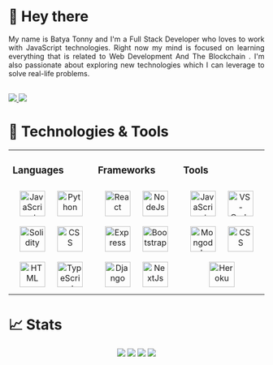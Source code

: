 # 👋 Hey there

<div align="justify">
  My name is Batya Tonny and I'm a Full Stack Developer who loves to work with JavaScript technologies. Right now my mind is focused on learning everything that is related to Web Development And The Blockchain . I'm also passionate about exploring new technologies which I can leverage to solve real-life problems.
</div>

<div>
  <br>
  <p>
  <a href="http://twitter.com/devbxtzz">
    <img src="https://img.shields.io/twitter/follow/devbxtzz?label=Twitter&logo=twitter&style=for-the-badge" />
  </a>
  <a href="https://www.linkedin.com/in/batya-tonny-108a92234/">
    <img src="https://img.shields.io/badge/LinkedIn-blue?label=LinkedIn&logo=LinkedIn&style=for-the-badge" />
  </a>
</p>
</div> 

# 🔧 Technologies & Tools

<table><tr><td valign="top" width="33%">

### Languages 
<div align="center">  
<img style="margin: 10px" Src="https://img.icons8.com/color/2x/javascript.png" alt="JavaScript" height="50" />
<img style="margin: 10px" src="https://img.icons8.com/color/2x/python.png" alt="Python" height="50" />
<img style="margin: 10px" Src="https://img.icons8.com/ios-filled/2x/solidity.png" alt="Solidity" height="50" />
<img style="margin: 10px" src="https://img.icons8.com/color/2x/css3.png" alt="CSS" height="50" />
<img style="margin: 10px" Src="https://img.icons8.com/color/2x/html-5.png" alt="HTML" height="50" />
<img style="margin: 10px" src="https://img.icons8.com/color/2x/typescript.png" alt="TypeScript" height="50" />
</div>

</td><td valign="top" width="33%">



### Frameworks 
<div align="center">   
<img style="margin: 10px" Src="https://img.icons8.com/color/2x/react-native.png" alt="React" height="50" />
<img style="margin: 10px" src="https://img.icons8.com/fluency/2x/node-js.png" alt="NodeJs" height="50" />  
<img style="margin: 10px" Src="https://img.icons8.com/color/2x/express.png" alt="Express" height="50" />
<img style="margin: 10px" src="https://img.icons8.com/color/2x/bootstrap.png" alt="Bootstrap" height="50" />
<img style="margin: 10px" Src="https://img.icons8.com/external-tal-revivo-shadow-tal-revivo/344/external-django-a-high-level-python-web-framework-that-encourages-rapid-development-logo-shadow-tal-revivo.png" alt="Django" height="50" />
<img style="margin: 10px" src="https://img.icons8.com/color/2x/nextjs.png" alt="NextJs" height="50" /> 

 
</div>

</td><td valign="top" width="33%">



### Tools  
<div align="center">  
<img style="margin: 10px" Src="https://img.icons8.com/color/2x/github.png" alt="JavaScript" height="50" />
<img style="margin: 10px" src="https://img.icons8.com/color/2x/visual-studio-code-2019.png" alt="VS-Code" height="50" />
<img style="margin: 10px" Src="https://img.icons8.com/color/2x/mongodb.png" alt="Mongodb" height="50" />
<img style="margin: 10px" src="https://img.icons8.com/color/2x/git.png" alt="CSS" height="50" />
<img style="margin: 10px" src="https://img.icons8.com/color/2x/heroku.png" alt="Heroku" height="50" />
</div>

</td></tr></table>  

          

# 📈 Stats

<div align="center">
    <img src="https://github-readme-stats.vercel.app/api?username=devbxtzz&show_icons=true&theme=tokyonight&layout=compact" />
    <img src="http://github-readme-streak-stats.herokuapp.com?user=devbxtzz&theme=tokyonight&date_format=M%20j%5B%2C%20Y%5D">
    <img src="https://github-readme-stats.vercel.app/api/top-langs/?username=devbxtzz&langs_count=8&theme=tokyonight&layout=compact" />
    <img src="https://activity-graph.herokuapp.com/graph?username=devbxtzz&theme=elegant"> 
</div>
